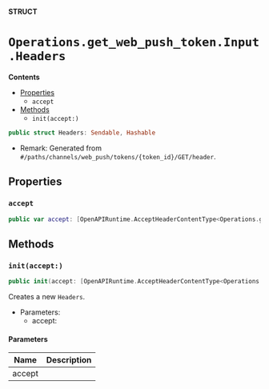 **STRUCT**

# `Operations.get_web_push_token.Input.Headers`

**Contents**

- [Properties](#properties)
  - `accept`
- [Methods](#methods)
  - `init(accept:)`

```swift
public struct Headers: Sendable, Hashable
```

- Remark: Generated from `#/paths/channels/web_push/tokens/{token_id}/GET/header`.

## Properties
### `accept`

```swift
public var accept: [OpenAPIRuntime.AcceptHeaderContentType<Operations.get_web_push_token.AcceptableContentType>]
```

## Methods
### `init(accept:)`

```swift
public init(accept: [OpenAPIRuntime.AcceptHeaderContentType<Operations.get_web_push_token.AcceptableContentType>] = .defaultValues())
```

Creates a new `Headers`.

- Parameters:
  - accept:

#### Parameters

| Name | Description |
| ---- | ----------- |
| accept |  |